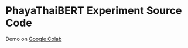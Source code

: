 # PhayaThaiBERT Experiment Source Code

Demo on [Google Colab](https://colab.research.google.com/drive/1aQf4tKCpFMqYt9wUUMhr86K9BvBH6OFE?usp=sharing)

